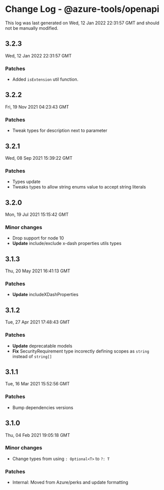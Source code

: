 # Change Log - @azure-tools/openapi

This log was last generated on Wed, 12 Jan 2022 22:31:57 GMT and should not be manually modified.

## 3.2.3
Wed, 12 Jan 2022 22:31:57 GMT

### Patches

- Added `isExtension` util function.

## 3.2.2
Fri, 19 Nov 2021 04:23:43 GMT

### Patches

- Tweak types for description next to parameter

## 3.2.1
Wed, 08 Sep 2021 15:39:22 GMT

### Patches

- Types update
- Tweaks types to allow string enums value to accept string literals

## 3.2.0
Mon, 19 Jul 2021 15:15:42 GMT

### Minor changes

- Drop support for node 10
- **Update** include/exclude x-dash properties utils types

## 3.1.3
Thu, 20 May 2021 16:41:13 GMT

### Patches

- **Update** includeXDashProperties

## 3.1.2
Tue, 27 Apr 2021 17:48:43 GMT

### Patches

- **Update** deprecatable models
- **Fix** SecurityRequirement type incorectly defining scopes as `string` instead of `string[]`

## 3.1.1
Tue, 16 Mar 2021 15:52:56 GMT

### Patches

- Bump dependencies versions

## 3.1.0
Thu, 04 Feb 2021 19:05:18 GMT

### Minor changes

- Change types from using `: Optional<T>` to `?: T`

### Patches

- Internal: Moved from Azure/perks and update formatting

